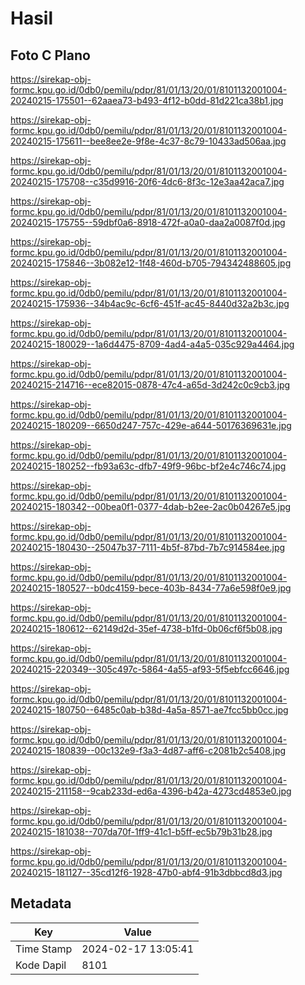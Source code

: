 # Hasil

## Foto C Plano

https://sirekap-obj-formc.kpu.go.id/0db0/pemilu/pdpr/81/01/13/20/01/8101132001004-20240215-175501--62aaea73-b493-4f12-b0dd-81d221ca38b1.jpg

https://sirekap-obj-formc.kpu.go.id/0db0/pemilu/pdpr/81/01/13/20/01/8101132001004-20240215-175611--bee8ee2e-9f8e-4c37-8c79-10433ad506aa.jpg

https://sirekap-obj-formc.kpu.go.id/0db0/pemilu/pdpr/81/01/13/20/01/8101132001004-20240215-175708--c35d9916-20f6-4dc6-8f3c-12e3aa42aca7.jpg

https://sirekap-obj-formc.kpu.go.id/0db0/pemilu/pdpr/81/01/13/20/01/8101132001004-20240215-175755--59dbf0a6-8918-472f-a0a0-daa2a0087f0d.jpg

https://sirekap-obj-formc.kpu.go.id/0db0/pemilu/pdpr/81/01/13/20/01/8101132001004-20240215-175846--3b082e12-1f48-460d-b705-794342488605.jpg

https://sirekap-obj-formc.kpu.go.id/0db0/pemilu/pdpr/81/01/13/20/01/8101132001004-20240215-175936--34b4ac9c-6cf6-451f-ac45-8440d32a2b3c.jpg

https://sirekap-obj-formc.kpu.go.id/0db0/pemilu/pdpr/81/01/13/20/01/8101132001004-20240215-180029--1a6d4475-8709-4ad4-a4a5-035c929a4464.jpg

https://sirekap-obj-formc.kpu.go.id/0db0/pemilu/pdpr/81/01/13/20/01/8101132001004-20240215-214716--ece82015-0878-47c4-a65d-3d242c0c9cb3.jpg

https://sirekap-obj-formc.kpu.go.id/0db0/pemilu/pdpr/81/01/13/20/01/8101132001004-20240215-180209--6650d247-757c-429e-a644-50176369631e.jpg

https://sirekap-obj-formc.kpu.go.id/0db0/pemilu/pdpr/81/01/13/20/01/8101132001004-20240215-180252--fb93a63c-dfb7-49f9-96bc-bf2e4c746c74.jpg

https://sirekap-obj-formc.kpu.go.id/0db0/pemilu/pdpr/81/01/13/20/01/8101132001004-20240215-180342--00bea0f1-0377-4dab-b2ee-2ac0b04267e5.jpg

https://sirekap-obj-formc.kpu.go.id/0db0/pemilu/pdpr/81/01/13/20/01/8101132001004-20240215-180430--25047b37-7111-4b5f-87bd-7b7c914584ee.jpg

https://sirekap-obj-formc.kpu.go.id/0db0/pemilu/pdpr/81/01/13/20/01/8101132001004-20240215-180527--b0dc4159-bece-403b-8434-77a6e598f0e9.jpg

https://sirekap-obj-formc.kpu.go.id/0db0/pemilu/pdpr/81/01/13/20/01/8101132001004-20240215-180612--62149d2d-35ef-4738-b1fd-0b06cf6f5b08.jpg

https://sirekap-obj-formc.kpu.go.id/0db0/pemilu/pdpr/81/01/13/20/01/8101132001004-20240215-220349--305c497c-5864-4a55-af93-5f5ebfcc6646.jpg

https://sirekap-obj-formc.kpu.go.id/0db0/pemilu/pdpr/81/01/13/20/01/8101132001004-20240215-180750--6485c0ab-b38d-4a5a-8571-ae7fcc5bb0cc.jpg

https://sirekap-obj-formc.kpu.go.id/0db0/pemilu/pdpr/81/01/13/20/01/8101132001004-20240215-180839--00c132e9-f3a3-4d87-aff6-c2081b2c5408.jpg

https://sirekap-obj-formc.kpu.go.id/0db0/pemilu/pdpr/81/01/13/20/01/8101132001004-20240215-211158--9cab233d-ed6a-4396-b42a-4273cd4853e0.jpg

https://sirekap-obj-formc.kpu.go.id/0db0/pemilu/pdpr/81/01/13/20/01/8101132001004-20240215-181038--707da70f-1ff9-41c1-b5ff-ec5b79b31b28.jpg

https://sirekap-obj-formc.kpu.go.id/0db0/pemilu/pdpr/81/01/13/20/01/8101132001004-20240215-181127--35cd12f6-1928-47b0-abf4-91b3dbbcd8d3.jpg


## Metadata

| Key        | Value               |
| ---------- | ------------------- |
| Time Stamp | 2024-02-17 13:05:41 |
| Kode Dapil | 8101                |




